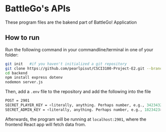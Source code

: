 # BattleGo's APIs
These program files are the bakend part of BattleGo! Application

## How to run
Run the following command in your commandline/terminal in one of your folder:
```bash
git init   #if you haven't initialized a git repository
git clone https://github.com/pearlpisut/CSCI3100-Project-E2.git --branch Backend --single-branch ./backend
cd backend
npm install express dotenv
nodemon server.js
```
Then, add a `.env` file to the repository and add the following into the file
```bash
POST = 2901
SECRET_PLAYER_KEY = <literally, anything. Perhaps number, e.g., 34234327>
SECRET_ADMIN_KEY = <literally, anything. Perhaps number, e.g., 1823423>
```
Afterwards, the program will be running at `localhost:2901`, where the frontend React app will fetch data from.
